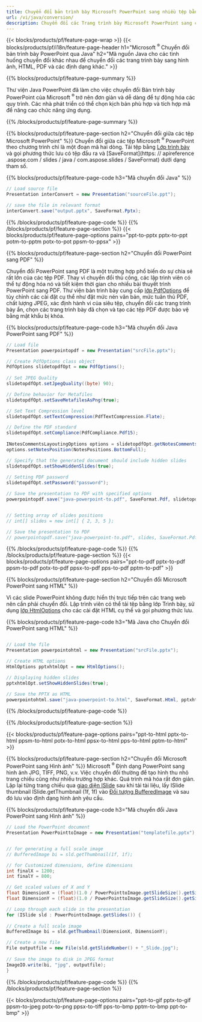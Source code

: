 ```yaml
---
title: Chuyển đổi bản trình bày Microsoft PowerPoint sang nhiều tệp bằng Java
url: /vi/java/conversion/
description: Chuyển đổi các Trang trình bày Microsoft PowerPoint sang các tệp khác nhau bao gồm định dạng HTML, PDF và hình ảnh trong các ứng dụng dựa trên Java.
---
```


{{< blocks/products/pf/feature-page-wrap >}}
{{< blocks/products/pf/i18n/feature-page-header h1="Microsoft <sup> ® </sup> Chuyển đổi bản trình bày PowerPoint qua Java" h2="Mã nguồn Java cho các tình huống chuyển đổi khác nhau để chuyển đổi các trang trình bày sang hình ảnh, HTML, PDF và các định dạng khác." >}}

{{% blocks/products/pf/feature-page-summary %}}

Thư viện Java PowerPoint đã làm cho việc chuyển đổi Bản trình bày PowerPoint của Microsoft <sup> ® </sup> trở nên đơn giản và dễ dàng để tự động hóa các quy trình. Các nhà phát triển có thể chọn kịch bản phù hợp và tích hợp mã để nâng cao chức năng ứng dụng. 

{{% /blocks/products/pf/feature-page-summary  %}}

{{% blocks/products/pf/feature-page-section  h2="Chuyển đổi giữa các tệp Microsoft PowerPoint" %}}
Chuyển đổi giữa các tệp Microsoft <sup> ® </sup> PowerPoint theo chương trình chỉ là một đoạn mã hai dòng. Tải tệp bằng [Lớp trình bày](https://apireference.aspose.com/slides/java/com.aspose.slides/Presentation) và gọi phương thức lưu có tệp đầu ra và [SaveFormat](https: // apireference .aspose.com / slides / java / com.aspose.slides / SaveFormat) dưới dạng tham số.

{{% blocks/products/pf/feature-page-code h3="Mã chuyển đổi Java" %}}

```cs
// Load source file
Presentation interConvert = new Presentation("sourceFile.ppt");

// save the file in relevant format
interConvert.save("output.pptx", SaveFormat.Pptx);   
```
{{% /blocks/products/pf/feature-page-code  %}}
{{% /blocks/products/pf/feature-page-section %}}
{{< blocks/products/pf/feature-page-options pairs="ppt-to-pptx pptx-to-ppt potm-to-pptm potx-to-pot ppsm-to-ppsx" >}}


{{% blocks/products/pf/feature-page-section  h2="Chuyển đổi PowerPoint sang PDF" %}}

Chuyển đổi PowerPoint sang PDF là một trường hợp phổ biến do sự chia sẻ rất lớn của các tệp PDF. Thay vì chuyển đổi thủ công, các lập trình viên có thể tự động hóa nó và tiết kiệm thời gian cho nhiều bài thuyết trình PowerPoint sang PDF. Thư viện bản trình bày cung cấp [lớp PdfOptions](https://apireference.aspose.com/java/slides/com.aspose.slides/PdfOptions) để tùy chỉnh các cài đặt cụ thể như đặt mức nén văn bản, mức tuân thủ PDF, chất lượng JPEG, xác định hành vi của siêu tệp, chuyển đổi các trang trình bày ẩn, chọn các trang trình bày đã chọn và tạo các tệp PDF được bảo vệ bằng mật khẩu bị khóa.

{{% blocks/products/pf/feature-page-code h3="Mã chuyển đổi Java PowerPoint sang PDF" %}}

```cs
// Load file
Presentation powerpointopdf = new Presentation("srcFile.pptx");

// Create PdfOptions class object
PdfOptions slidetopdfOpt = new PdfOptions();
               
// Set JPEG Quality
slidetopdfOpt.setJpegQuality((byte) 90);

// Define behavior for Metafiles
slidetopdfOpt.setSaveMetafilesAsPng(true);

// Set Text Compression level
slidetopdfOpt.setTextCompression(PdfTextCompression.Flate);

// Define the PDF standard
slidetopdfOpt.setCompliance(PdfCompliance.Pdf15);
              
INotesCommentsLayoutingOptions options = slidetopdfOpt.getNotesCommentsLayouting();
options.setNotesPosition(NotesPositions.BottomFull);

// Specify that the generated document should include hidden slides
slidetopdfOpt.setShowHiddenSlides(true);
	
// Setting PDF password
slidetopdfOpt.setPassword("password");	

// Save the presentation to PDF with specified options
powerpointopdf.save("java-powerpoint-to.pdf", SaveFormat.Pdf, slidetopdfOpt);


// Setting array of slides positions
// int[] slides = new int[] { 2, 3, 5 };

// Save the presentation to PDF
// powerpointopdf.save("java-powerpoint-to.pdf", slides, SaveFormat.Pdf);

```
{{% /blocks/products/pf/feature-page-code  %}}
{{% /blocks/products/pf/feature-page-section %}}
{{< blocks/products/pf/feature-page-options pairs="ppt-to-pdf pptx-to-pdf ppsm-to-pdf potx-to-pdf ppsx-to-pdf pps-to-pdf pptm-to-pdf" >}}


{{% blocks/products/pf/feature-page-section  h2="Chuyển đổi Microsoft PowerPoint sang HTML" %}}

Vì các slide PowerPoint không được hiển thị trực tiếp trên các trang web nên cần phải chuyển đổi. Lập trình viên có thể tải tệp bằng lớp Trình bày, sử dụng [lớp HtmlOptions](https://apireference.aspose.com/slides/java/com.aspose.slides/HtmlOptions) cho các cài đặt HTML cụ thể và gọi phương thức lưu.

{{% blocks/products/pf/feature-page-code h3="Mã Java cho Chuyển đổi PowerPoint sang HTML" %}}

```cs

// Load the file
Presentation powerpointohtml = new Presentation("srcFile.pptx");

// Create HTML options
HtmlOptions pptxhtmlOpt = new HtmlOptions();

// Displaying hidden slides
pptxhtmlOpt.setShowHiddenSlides(true);

// Save the PPTX as HTML
powerpointohtml.save("java-powerpoint-to.html", SaveFormat.Html, pptxhtmlOpt); 

```
{{% /blocks/products/pf/feature-page-code %}}

{{% /blocks/products/pf/feature-page-section %}}

{{< blocks/products/pf/feature-page-options pairs="ppt-to-html pptx-to-html ppsm-to-html potx-to-html ppsx-to-html pps-to-html pptm-to-html" >}}

{{% blocks/products/pf/feature-page-section  h2="Chuyển đổi Microsoft PowerPoint sang Hình ảnh" %}}
Microsoft <sup> ® </sup> Định dạng PowerPoint sang hình ảnh JPG, TIFF, PNG, v.v. Việc chuyển đổi thường để tạo hình thu nhỏ trang chiếu cũng như nhiều trường hợp khác. Quá trình mã hóa rất đơn giản. Lặp lại từng trang chiếu qua [giao diện ISlide](https://apireference.aspose.com/slides/java/com.aspose.slides/ISlide) sau khi tải tài liệu, lấy ISlide thumbnail ISlide.getThumbnail (1f, 1f) vào [Đối tượng BufferedImage](https://docs.oracle.com/javase/7/docs/api/java/awt/image/BufferedImage.html) và sau đó lưu vào định dạng hình ảnh yêu cầu. 

{{% blocks/products/pf/feature-page-code h3="Mã chuyển đổi Java PowerPoint sang Hình ảnh" %}}
```cs
// Load the PowerPoint document
Presentation PowerPointtoImage = new Presentation("templatefile.pptx");


// for generating a full scale image
// BufferedImage bi = sld.getThumbnail(1f, 1f);

// for Customized dimensions, define dimensions
int finalX = 1200;
int finalY = 800;

// Get scaled values of X and Y
float DimensionX = (float)(1.0 / PowerPointtoImage.getSlideSize().getSize().getWidth()) * finalX;
float DimensionY = (float)(1.0 / PowerPointtoImage.getSlideSize().getSize().getHeight()) * finalY;

// Loop through each slide in the presentation
for (ISlide sld : PowerPointtoImage.getSlides()) {
	
// Create a full scale image
BufferedImage bi = sld.getThumbnail(DimensionX, DimensionY);

// Create a new file
File outputfile = new File(sld.getSlideNumber() + "_Slide.jpg");
	
// Save the image to disk in JPEG format
ImageIO.write(bi, "jpg", outputfile);
}
```
{{% /blocks/products/pf/feature-page-code %}}
{{% /blocks/products/pf/feature-page-section %}}

{{< blocks/products/pf/feature-page-options pairs="ppt-to-gif pptx-to-gif ppsm-to-jpeg potx-to-png ppsx-to-tiff pps-to-bmp pptm-to-bmp ppt-to-bmp" >}}